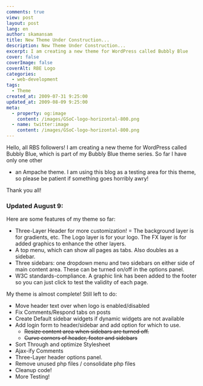 ```yaml
---
comments: true
view: post
layout: post
lang: en
author: skamansam
title: New Theme Under Construction...
description: New Theme Under Construction...
excerpt: I am creating a new theme for WordPress called Bubbly Blue
cover: false
coverImage: false
coverAlt: RBE Logo
categories:
  - web-development
tags: 
  - Theme
created_at: 2009-07-31 9:25:00
updated_at: 2009-08-09 9:25:00
meta:
  - property: og:image
    content: /images/GSoC-logo-horizontal-800.png
  - name: twitter:image
    content: /images/GSoC-logo-horizontal-800.png
---
```


Hello, all RBS followers! I am creating a new theme for WordPress called Bubbly
Blue, which is part of my Bubbly Blue theme series. So far I have only one other
- an Ampache theme. I am using this blog as a testing area for this theme, so
please be patient if something goes horribly awry!

Thank you all!

### Updated August 9:
Here are some features of my theme so far:
* Three-Layer Header for more customization! = The background layer is for
  gradients, etc. The Logo layer is for your logo. The FX layer is for added
  graphics to enhance the other layers.
* A top menu, which can show all pages as tabs. Also doubles as a sidebar.
* Three sidebars: one dropdown menu and two sidebars on either side of main
  content area. These can be turned on/off in the options panel.
* W3C standards-compliance. A graphic link has been added to the footer so you
  can just click to test the validity of each page.

My theme is almost complete! Still left to do:
* Move header text over when logo is enabled/disabled
* Fix Comments/Respond tabs on posts
* Create Default sidebar widgets if dynamic widgets are not available
* Add login form to header/sidebar and add option for which to use.
    * ~~Resize content area when sidebars are turned off.~~
    * ~~Curve corners of header, footer and sidebars~~
* Sort Through and optimize Stylesheet
* Ajax-ify Comments
* Three-Layer header options panel.
* Remove unused php files / consolidate php files
* Cleanup code!
* More Testing!
